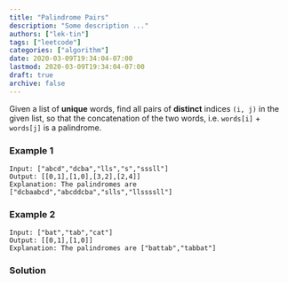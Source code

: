 ```yaml
---
title: "Palindrome Pairs"
description: "Some description ..."
authors: ["lek-tin"]
tags: ["leetcode"]
categories: ["algorithm"]
date: 2020-03-09T19:34:04-07:00
lastmod: 2020-03-09T19:34:04-07:00
draft: true
archive: false
---
```

Given a list of **unique** words, find all pairs of **distinct** indices `(i, j)` in the given list, so that the concatenation of the two words, i.e. `words[i]` + `words[j]` is a palindrome.

### Example 1

```
Input: ["abcd","dcba","lls","s","sssll"]
Output: [[0,1],[1,0],[3,2],[2,4]] 
Explanation: The palindromes are ["dcbaabcd","abcddcba","slls","llssssll"]
```

### Example 2

```
Input: ["bat","tab","cat"]
Output: [[0,1],[1,0]] 
Explanation: The palindromes are ["battab","tabbat"]
```

### Solution

```python
```